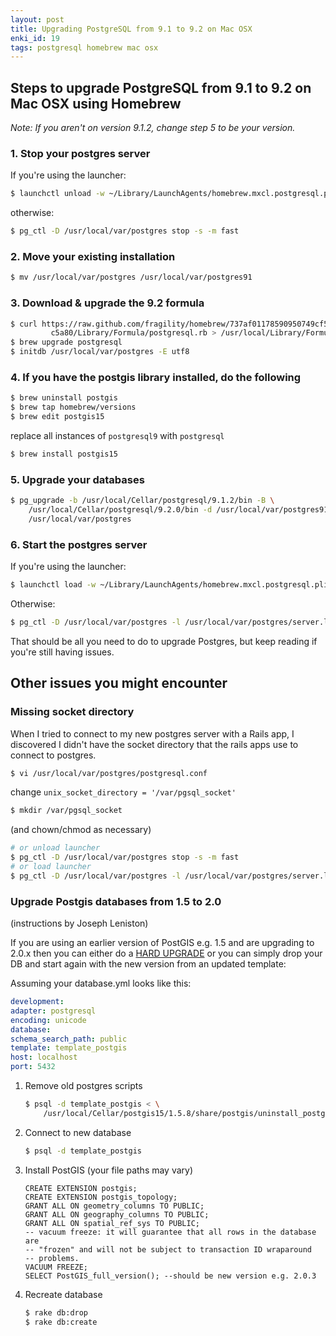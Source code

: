 ```yaml
---
layout: post
title: Upgrading PostgreSQL from 9.1 to 9.2 on Mac OSX
enki_id: 19
tags: postgresql homebrew mac osx
---
```


## Steps to upgrade PostgreSQL from 9.1 to 9.2 on Mac OSX using Homebrew

*Note: If you aren't on version 9.1.2, change step 5 to be your version.*

### 1. Stop your postgres server

If you're using the launcher:

```bash
$ launchctl unload -w ~/Library/LaunchAgents/homebrew.mxcl.postgresql.plist
```
otherwise:

```bash
$ pg_ctl -D /usr/local/var/postgres stop -s -m fast
```

### 2. Move your existing installation

```bash
$ mv /usr/local/var/postgres /usr/local/var/postgres91
```

### 3. Download & upgrade the 9.2 formula

```bash
$ curl https://raw.github.com/fragility/homebrew/737af01178590950749cf5e841f2d086c57\
         c5a80/Library/Formula/postgresql.rb > /usr/local/Library/Formula/postgresql.rb
$ brew upgrade postgresql
$ initdb /usr/local/var/postgres -E utf8
```

### 4. If you have the postgis library installed, do the following

```bash
$ brew uninstall postgis
$ brew tap homebrew/versions
$ brew edit postgis15
```
replace all instances of `postgresql9` with `postgresql`

```bash
$ brew install postgis15
```

### 5. Upgrade your databases

```bash
$ pg_upgrade -b /usr/local/Cellar/postgresql/9.1.2/bin -B \
    /usr/local/Cellar/postgresql/9.2.0/bin -d /usr/local/var/postgres91 -D \
	/usr/local/var/postgres
```

### 6. Start the postgres server

If you're using the launcher:

```bash
$ launchctl load -w ~/Library/LaunchAgents/homebrew.mxcl.postgresql.plist
```

Otherwise:

```bash
$ pg_ctl -D /usr/local/var/postgres -l /usr/local/var/postgres/server.log start
```

That should be all you need to do to upgrade Postgres, but keep reading if you're still having issues.

## Other issues you might encounter

### Missing socket directory

When I tried to connect to my new postgres server with a Rails app, I discovered I didn't have the socket directory that the rails apps use to connect to postgres.

```bash
$ vi /usr/local/var/postgres/postgresql.conf
```

change `unix_socket_directory = '/var/pgsql_socket'`

```bash
$ mkdir /var/pgsql_socket
```
(and chown/chmod as necessary)

```bash
# or unload launcher
$ pg_ctl -D /usr/local/var/postgres stop -s -m fast
# or load launcher
$ pg_ctl -D /usr/local/var/postgres -l /usr/local/var/postgres/server.log start
```

### Upgrade Postgis databases from 1.5 to 2.0

(instructions by Joseph Leniston)

If you are using an earlier version of PostGIS e.g. 1.5 and are upgrading to 2.0.x then you can either do a [HARD UPGRADE](http://postgis.refractions.net/documentation/manual-2.0/postgis_installation.html#hard_upgrade) or you can simply drop your DB and start again with the new version from an updated template:

Assuming your database.yml looks like this:

```yaml
development:
adapter: postgresql
encoding: unicode
database:
schema_search_path: public
template: template_postgis
host: localhost
port: 5432
```

1. Remove old postgres scripts

    ```bash
	$ psql -d template_postgis < \
	    /usr/local/Cellar/postgis15/1.5.8/share/postgis/uninstall_postgis.sql
	```

2. Connect to new database

    ```bash
	$ psql -d template_postgis
	```

3. Install PostGIS (your file paths may vary)

    ```postgres
	CREATE EXTENSION postgis;
	CREATE EXTENSION postgis_topology;
	GRANT ALL ON geometry_columns TO PUBLIC;
	GRANT ALL ON geography_columns TO PUBLIC;
	GRANT ALL ON spatial_ref_sys TO PUBLIC;
	-- vacuum freeze: it will guarantee that all rows in the database are
	-- "frozen" and will not be subject to transaction ID wraparound
	-- problems.
	VACUUM FREEZE;
	SELECT PostGIS_full_version(); --should be new version e.g. 2.0.3
	```

4. Recreate database

	```bash
	$ rake db:drop
	$ rake db:create
	```
